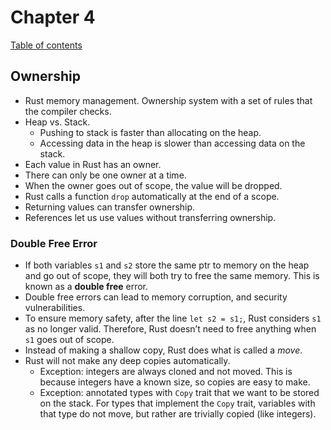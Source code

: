 # Chapter 4

[Table of contents](../README.md#table-of-contents)

## Ownership

- Rust memory management. Ownership system with a set of rules that the compiler
checks.
- Heap vs. Stack.
  - Pushing to stack is faster than allocating on the heap.
  - Accessing data in the heap is slower than accessing data on the stack.
- Each value in Rust has an owner.
- There can only be one owner at a time.
- When the owner goes out of scope, the value will be dropped.
- Rust calls a function `drop` automatically at the end of a scope.
- Returning values can transfer ownership.
- References let us use values without transferring ownership.

### Double Free Error

- If both variables `s1` and `s2` store the same ptr to memory on the heap and go out of scope, they will both try to free the same memory. This is known as a **double free** error.
- Double free errors can lead to memory corruption, and security vulnerabilities.
- To ensure memory safety, after the line `let s2 = s1;`, Rust considers `s1` as no longer valid. Therefore, Rust doesn’t need to free anything when `s1` goes out of scope.
- Instead of making a shallow copy, Rust does what is called a *move*.
- Rust will not make any deep copies automatically.
  - Exception: integers are always cloned and not moved. This is because integers have a known size, so copies are easy to make.
  - Exception: annotated types with `Copy` trait that we want to be stored on the stack. For types that implement the `Copy` trait, variables with that type do not move, but rather are trivially copied (like integers).
